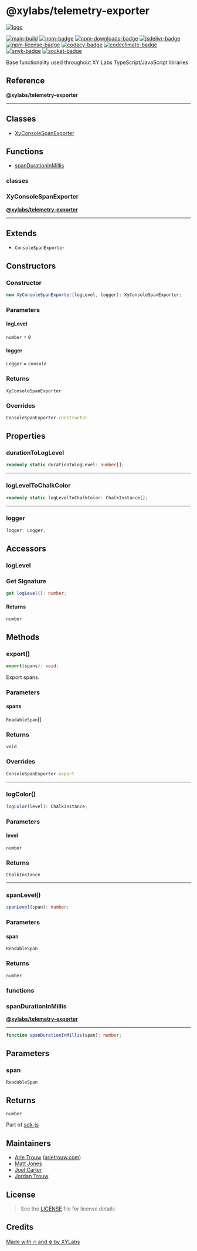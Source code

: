 # @xylabs/telemetry-exporter

[![logo][]](https://xylabs.com)

[![main-build][]][main-build-link]
[![npm-badge][]][npm-link]
[![npm-downloads-badge][]][npm-link]
[![jsdelivr-badge][]][jsdelivr-link]
[![npm-license-badge][]](LICENSE)
[![codacy-badge][]][codacy-link]
[![codeclimate-badge][]][codeclimate-link]
[![snyk-badge][]][snyk-link]
[![socket-badge][]][socket-link]


Base functionality used throughout XY Labs TypeScript/JavaScript libraries

## Reference

**@xylabs/telemetry-exporter**

***

## Classes

- [XyConsoleSpanExporter](#classes/XyConsoleSpanExporter)

## Functions

- [spanDurationInMillis](#functions/spanDurationInMillis)

### classes

  ### <a id="XyConsoleSpanExporter"></a>XyConsoleSpanExporter

[**@xylabs/telemetry-exporter**](#../README)

***

## Extends

- `ConsoleSpanExporter`

## Constructors

### Constructor

```ts
new XyConsoleSpanExporter(logLevel, logger): XyConsoleSpanExporter;
```

### Parameters

#### logLevel

`number` = `0`

#### logger

`Logger` = `console`

### Returns

`XyConsoleSpanExporter`

### Overrides

```ts
ConsoleSpanExporter.constructor
```

## Properties

### durationToLogLevel

```ts
readonly static durationToLogLevel: number[];
```

***

### logLevelToChalkColor

```ts
readonly static logLevelToChalkColor: ChalkInstance[];
```

***

### logger

```ts
logger: Logger;
```

## Accessors

### logLevel

### Get Signature

```ts
get logLevel(): number;
```

#### Returns

`number`

## Methods

### export()

```ts
export(spans): void;
```

Export spans.

### Parameters

#### spans

`ReadableSpan`[]

### Returns

`void`

### Overrides

```ts
ConsoleSpanExporter.export
```

***

### logColor()

```ts
logColor(level): ChalkInstance;
```

### Parameters

#### level

`number`

### Returns

`ChalkInstance`

***

### spanLevel()

```ts
spanLevel(span): number;
```

### Parameters

#### span

`ReadableSpan`

### Returns

`number`

### functions

  ### <a id="spanDurationInMillis"></a>spanDurationInMillis

[**@xylabs/telemetry-exporter**](#../README)

***

```ts
function spanDurationInMillis(span): number;
```

## Parameters

### span

`ReadableSpan`

## Returns

`number`


Part of [sdk-js](https://www.npmjs.com/package/@xyo-network/sdk-js)

## Maintainers

-   [Arie Trouw](https://github.com/arietrouw) ([arietrouw.com](https://arietrouw.com))
-   [Matt Jones](https://github.com/jonesmac)
-   [Joel Carter](https://github.com/JoelBCarter)
-   [Jordan Trouw](https://github.com/jordantrouw)

## License

> See the [LICENSE](LICENSE) file for license details

## Credits

[Made with 🔥 and ❄️ by XYLabs](https://xylabs.com)

[logo]: https://cdn.xy.company/img/brand/XYPersistentCompany_Logo_Icon_Colored.svg

[main-build]: https://github.com/xylabs/sdk-js/actions/workflows/build.yml/badge.svg
[main-build-link]: https://github.com/xylabs/sdk-js/actions/workflows/build.yml
[npm-badge]: https://img.shields.io/npm/v/@xylabs/telemetry-exporter.svg
[npm-link]: https://www.npmjs.com/package/@xylabs/telemetry-exporter
[codacy-badge]: https://app.codacy.com/project/badge/Grade/c8e15e14f37741c18cfb47ac7245c698
[codacy-link]: https://www.codacy.com/gh/xylabs/sdk-js/dashboard?utm_source=github.com&utm_medium=referral&utm_content=xylabs/sdk-js&utm_campaign=Badge_Grade
[codeclimate-badge]: https://api.codeclimate.com/v1/badges/c5eb068f806f0b047ea7/maintainability
[codeclimate-link]: https://codeclimate.com/github/xylabs/sdk-js/maintainability
[snyk-badge]: https://snyk.io/test/github/xylabs/sdk-js/badge.svg?targetFile=package.json
[snyk-link]: https://snyk.io/test/github/xylabs/sdk-js?targetFile=package.json

[npm-downloads-badge]: https://img.shields.io/npm/dw/@xylabs/telemetry-exporter
[npm-license-badge]: https://img.shields.io/npm/l/@xylabs/telemetry-exporter

[jsdelivr-badge]: https://data.jsdelivr.com/v1/package/npm/@xylabs/telemetry-exporter/badge
[jsdelivr-link]: https://www.jsdelivr.com/package/npm/@xylabs/telemetry-exporter

[socket-badge]: https://socket.dev/api/badge/npm/package/@xylabs/telemetry-exporter
[socket-link]: https://socket.dev/npm/package/@xylabs/telemetry-exporter